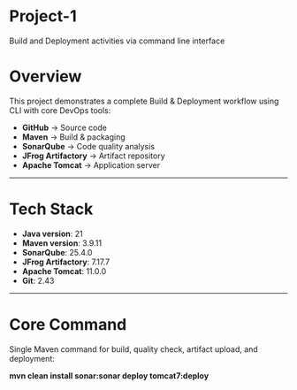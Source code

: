 # Project-1
Build and Deployment activities via command line interface

# Overview  
This project demonstrates a complete Build & Deployment workflow using CLI with core DevOps tools:  
- **GitHub** → Source code  
- **Maven** → Build & packaging  
- **SonarQube** → Code quality analysis  
- **JFrog Artifactory** → Artifact repository  
- **Apache Tomcat** → Application server  

---

# Tech Stack  
- **Java version**: 21  
- **Maven version**: 3.9.11  
- **SonarQube**: 25.4.0  
- **JFrog Artifactory**: 7.17.7  
- **Apache Tomcat**: 11.0.0  
- **Git**: 2.43  

---

# Core Command  
Single Maven command for build, quality check, artifact upload, and deployment:  

**mvn clean install sonar:sonar deploy tomcat7:deploy**

